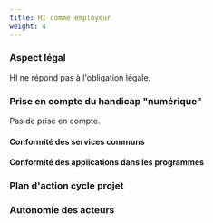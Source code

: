 ```yaml
---
title: HI comme employeur
weight: 4
---
```



### Aspect légal

HI ne répond pas à l'obligation légale.

### Prise en compte du handicap "numérique"

Pas de prise en compte.

#### Conformité des services communs

#### Conformité des applications dans les programmes


### Plan d'action cycle projet

### Autonomie des acteurs
